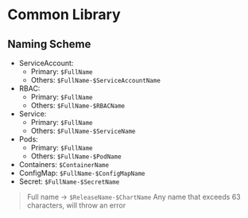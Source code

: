# Common Library

## Naming Scheme

- ServiceAccount:
  - Primary: `$FullName`
  - Others: `$FullName-$ServiceAccountName`
- RBAC:
  - Primary: `$FullName`
  - Others: `$FullName-$RBACName`
- Service:
  - Primary: `$FullName`
  - Others: `$FullName-$ServiceName`
- Pods:
  - Primary: `$FullName`
  - Others: `$FullName-$PodName`
- Containers: `$ContainerName`
- ConfigMap: `$FullName-$ConfigMapName`
- Secret: `$FullName-$SecretName`

> Full name -> `$ReleaseName-$ChartName`
> Any name that exceeds 63 characters, will throw an error
